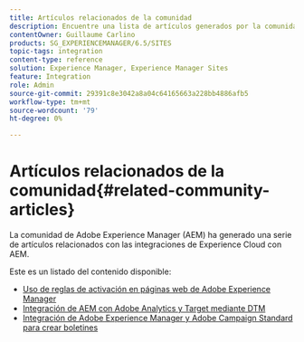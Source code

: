 ```yaml
---
title: Artículos relacionados de la comunidad
description: Encuentre una lista de artículos generados por la comunidad acerca de las integraciones de Experience Cloud con Adobe Experience Manager.
contentOwner: Guillaume Carlino
products: SG_EXPERIENCEMANAGER/6.5/SITES
topic-tags: integration
content-type: reference
solution: Experience Manager, Experience Manager Sites
feature: Integration
role: Admin
source-git-commit: 29391c8e3042a8a04c64165663a228bb4886afb5
workflow-type: tm+mt
source-wordcount: '79'
ht-degree: 0%

---
```


# Artículos relacionados de la comunidad{#related-community-articles}

La comunidad de Adobe Experience Manager (AEM) ha generado una serie de artículos relacionados con las integraciones de Experience Cloud con AEM.

Este es un listado del contenido disponible:

* [Uso de reglas de activación en páginas web de Adobe Experience Manager](https://helpx.adobe.com/experience-manager/using/dtm.html)
* [Integración de AEM con Adobe Analytics y Target mediante DTM](https://helpx.adobe.com/experience-manager/using/integrate-digital-marketing-solutions.html)
* [Integración de Adobe Experience Manager y Adobe Campaign Standard para crear boletines](https://helpx.adobe.com/experience-manager/using/aem_campaign.html)
